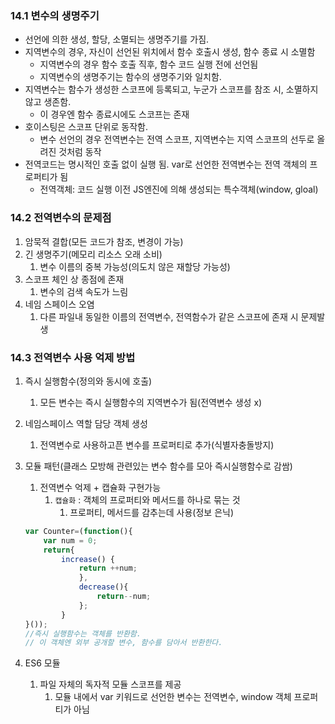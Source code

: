 ### 14.1 변수의 생명주기

- 선언에 의한 생성, 할당, 소멸되는 생명주기를 가짐.
- 지역변수의 경우, 자신이 선언된 위치에서 함수 호출시 생성, 함수 종료 시 소멸함
    - 지역변수의 경우 함수 호출 직후, 함수 코드 실행 전에 선언됨
    - 지역변수의 생명주기는 함수의 생명주기와 일치함.
- 지역변수는 함수가 생성한 스코프에 등록되고, 누군가 스코프를 참조 시, 소멸하지 않고 생존함.
    - 이 경우엔 함수 종료시에도 스코프는 존재
- 호이스팅은 스코프 단위로 동작함.
    - 변수 선언의 경우 전역변수는 전역 스코프, 지역변수는 지역 스코프의 선두로 올려진 것처럼 동작
- 전역코드는 명시적인 호출 없이 실행 됨. var로 선언한 전역변수는 전역 객체의 프로퍼티가 됨
    - 전역객체: 코드 실행 이전 JS엔진에 의해 생성되는 특수객체(window, gloal)
    

### 14.2 전역변수의 문제점

1. 암묵적 결합(모든 코드가 참조, 변경이 가능)
2. 긴 생명주기(메모리 리소스 오래 소비)
    1. 변수 이름의 중복 가능성(의도치 않은 재할당 가능성)
3. 스코프 체인 상 종점에 존재
    1. 변수의 검색 속도가 느림
4. 네임 스페이스 오염
    1. 다른 파일내 동일한 이름의 전역변수, 전역함수가 같은 스코프에 존재 시 문제발생

### 14.3 전역변수 사용 억제 방법

1. 즉시 실행함수(정의와 동시에 호출)
    1. 모든 변수는 즉시 실행함수의 지역변수가 됨(전역변수 생성 x)
2. 네임스페이스 역할 담당 객체 생성
    1. 전역변수로 사용하고픈 변수를 프로퍼티로 추가(식별자충돌방지)
3. 모듈 패턴(클래스 모방해 관련있는 변수 함수를 모아 즉시실행함수로 감쌈)
    1. 전역변수 억제 + 캡슐화 구현가능
        1. `캡슐화` : 객체의 프로퍼티와 메서드를 하나로 묶는 것
            1. 프로퍼티, 메서드를 감추는데 사용(정보 은닉)
    
    ```jsx
    var Counter=(function(){
    	var num = 0;
    	return{
    		increase() {
    			return ++num;
    			},
    			decrease(){
    				return--num;
    			};
    		}
    }());
    //즉시 실행함수는 객체를 반환함. 
    // 이 객체엔 외부 공개할 변수, 함수를 담아서 반환한다.
    ```
    
4. ES6 모듈
    1. 파일 자체의 독자적 모듈 스코프를 제공
        1. 모듈 내에서 var 키워드로 선언한 변수는 전역변수, window 객체 프로퍼티가 아님